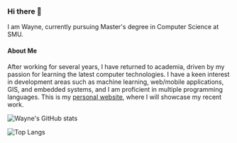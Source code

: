 ### Hi there 👋

I am Wayne, currently pursuing Master's degree in Computer Science at SMU. 

#### About Me
After working for several years, I have returned to academia, driven by my passion for learning the latest computer technologies. I have a keen interest in development areas such as machine learning, web/mobile applications, GIS, and embedded systems, and I am proficient in multiple programming languages. This is my [personal website](https://www.waynej.me), where I will showcase my recent work.

![Wayne's GitHub stats](https://github-readme-stats.vercel.app/api?username=wayne-xyz)


![Top Langs](https://github-readme-stats.vercel.app/api/top-langs/?username==wayne-xyz&layout=compact)

<!--
**livingspring/livingspring** is a ✨ _special_ ✨ repository because its `README.md` (this file) appears on your GitHub profile.

Here are some ideas to get you started:

- 🔭 I’m currently working on ...
- 🌱 I’m currently learning ...
- 👯 I’m looking to collaborate on ...
- 🤔 I’m looking for help with ...
- 💬 Ask me about ...
- 📫 How to reach me: ...
- 😄 Pronouns: ...
- ⚡ Fun fact: ...
-->
